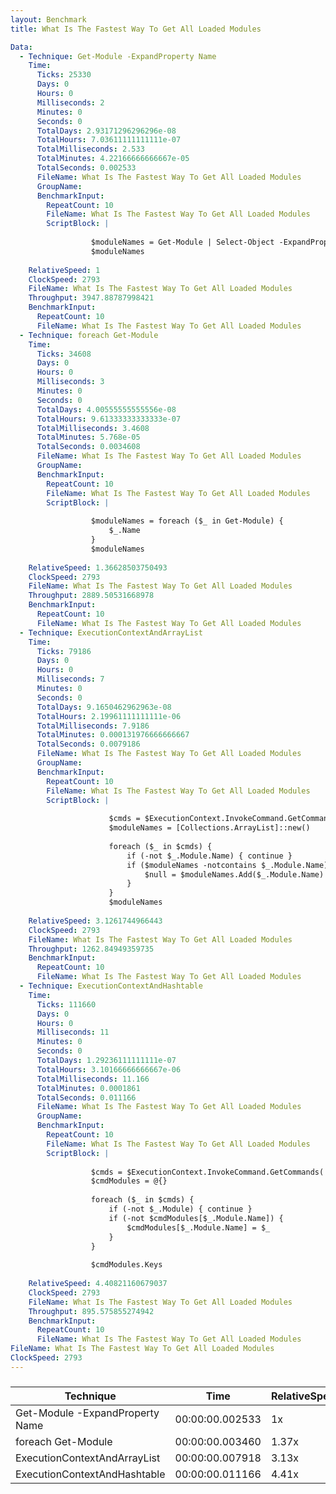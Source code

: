 ```yaml
---
layout: Benchmark
title: What Is The Fastest Way To Get All Loaded Modules

Data: 
  - Technique: Get-Module -ExpandProperty Name
    Time: 
      Ticks: 25330
      Days: 0
      Hours: 0
      Milliseconds: 2
      Minutes: 0
      Seconds: 0
      TotalDays: 2.93171296296296e-08
      TotalHours: 7.03611111111111e-07
      TotalMilliseconds: 2.533
      TotalMinutes: 4.22166666666667e-05
      TotalSeconds: 0.002533
      FileName: What Is The Fastest Way To Get All Loaded Modules
      GroupName: 
      BenchmarkInput: 
        RepeatCount: 10
        FileName: What Is The Fastest Way To Get All Loaded Modules
        ScriptBlock: |
          
                  $moduleNames = Get-Module | Select-Object -ExpandProperty Name
                  $moduleNames
              
    RelativeSpeed: 1
    ClockSpeed: 2793
    FileName: What Is The Fastest Way To Get All Loaded Modules
    Throughput: 3947.88787998421
    BenchmarkInput: 
      RepeatCount: 10
      FileName: What Is The Fastest Way To Get All Loaded Modules
  - Technique: foreach Get-Module
    Time: 
      Ticks: 34608
      Days: 0
      Hours: 0
      Milliseconds: 3
      Minutes: 0
      Seconds: 0
      TotalDays: 4.00555555555556e-08
      TotalHours: 9.61333333333333e-07
      TotalMilliseconds: 3.4608
      TotalMinutes: 5.768e-05
      TotalSeconds: 0.0034608
      FileName: What Is The Fastest Way To Get All Loaded Modules
      GroupName: 
      BenchmarkInput: 
        RepeatCount: 10
        FileName: What Is The Fastest Way To Get All Loaded Modules
        ScriptBlock: |
          
                  $moduleNames = foreach ($_ in Get-Module) {
                      $_.Name
                  }
                  $moduleNames
              
    RelativeSpeed: 1.36628503750493
    ClockSpeed: 2793
    FileName: What Is The Fastest Way To Get All Loaded Modules
    Throughput: 2889.50531668978
    BenchmarkInput: 
      RepeatCount: 10
      FileName: What Is The Fastest Way To Get All Loaded Modules
  - Technique: ExecutionContextAndArrayList
    Time: 
      Ticks: 79186
      Days: 0
      Hours: 0
      Milliseconds: 7
      Minutes: 0
      Seconds: 0
      TotalDays: 9.1650462962963e-08
      TotalHours: 2.19961111111111e-06
      TotalMilliseconds: 7.9186
      TotalMinutes: 0.000131976666666667
      TotalSeconds: 0.0079186
      FileName: What Is The Fastest Way To Get All Loaded Modules
      GroupName: 
      BenchmarkInput: 
        RepeatCount: 10
        FileName: What Is The Fastest Way To Get All Loaded Modules
        ScriptBlock: |
          
                      $cmds = $ExecutionContext.InvokeCommand.GetCommands('*', 'Function,Cmdlet,Alias', $true)
                      $moduleNames = [Collections.ArrayList]::new()
          
                      foreach ($_ in $cmds) {
                          if (-not $_.Module.Name) { continue } 
                          if ($moduleNames -notcontains $_.Module.Name) {
                              $null = $moduleNames.Add($_.Module.Name)
                          }
                      }
                      $moduleNames
              
    RelativeSpeed: 3.1261744966443
    ClockSpeed: 2793
    FileName: What Is The Fastest Way To Get All Loaded Modules
    Throughput: 1262.84949359735
    BenchmarkInput: 
      RepeatCount: 10
      FileName: What Is The Fastest Way To Get All Loaded Modules
  - Technique: ExecutionContextAndHashtable
    Time: 
      Ticks: 111660
      Days: 0
      Hours: 0
      Milliseconds: 11
      Minutes: 0
      Seconds: 0
      TotalDays: 1.29236111111111e-07
      TotalHours: 3.10166666666667e-06
      TotalMilliseconds: 11.166
      TotalMinutes: 0.0001861
      TotalSeconds: 0.011166
      FileName: What Is The Fastest Way To Get All Loaded Modules
      GroupName: 
      BenchmarkInput: 
        RepeatCount: 10
        FileName: What Is The Fastest Way To Get All Loaded Modules
        ScriptBlock: |
          
                  $cmds = $ExecutionContext.InvokeCommand.GetCommands('*', 'Function,Cmdlet,Alias', $true)
                  $cmdModules = @{}
          
                  foreach ($_ in $cmds) {
                      if (-not $_.Module) { continue } 
                      if (-not $cmdModules[$_.Module.Name]) {
                          $cmdModules[$_.Module.Name] = $_
                      }
                  }
          
                  $cmdModules.Keys
              
    RelativeSpeed: 4.40821160679037
    ClockSpeed: 2793
    FileName: What Is The Fastest Way To Get All Loaded Modules
    Throughput: 895.575855274942
    BenchmarkInput: 
      RepeatCount: 10
      FileName: What Is The Fastest Way To Get All Loaded Modules
FileName: What Is The Fastest Way To Get All Loaded Modules
ClockSpeed: 2793
---
```



### 


|Technique                      |Time           |RelativeSpeed|Throughput|
|-------------------------------|---------------|-------------|----------|
|Get-Module -ExpandProperty Name|00:00:00.002533|1x           |3947.89/s |
|foreach Get-Module             |00:00:00.003460|1.37x        |2889.51/s |
|ExecutionContextAndArrayList   |00:00:00.007918|3.13x        |1262.85/s |
|ExecutionContextAndHashtable   |00:00:00.011166|4.41x        |895.58/s  |
